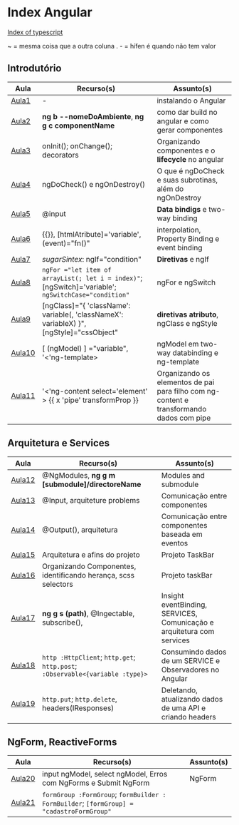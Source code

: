 # Index Angular
[Index of typescript](../Typescript/Typescript/Index%20of%20typescript.md)

~ = mesma coisa que a outra coluna
. - = hífen é quando não tem valor

## Introdutório

| Aula                            | Recurso(s)                                                                                           | Assunto(s)                                                                               |
| ------------------------------- | ---------------------------------------------------------------------------------------------------- | ---------------------------------------------------------------------------------------- |
| [Aula1](Section%203/Aula1.md)   | -                                                                                                    | instalando o Angular                                                                     |
| [Aula2](Section%203/Aula2.md)   | **ng b --nomeDoAmbiente**, **ng g c componentName**                                                  | como dar build no angular e como gerar componentes                                       |
| [Aula3](Section%203/Aula3.md)   | onInit(); onChange(); decorators                                                                     | Organizando componentes e o **lifecycle** no angular                                     |
| [Aula4](Section%203/Aula4.md)   | ngDoCheck() e ngOnDestroy()                                                                          | O que é  ngDoCheck e suas subrotinas, além do ngOnDestroy                                |
| [Aula5](Section%204/Aula5.md)   | @input                                                                                               | **Data bindigs** e two-way binding                                                       |
| [Aula6](Section%204/Aula6.md)   | {{}},  [htmlAtribute]='variable', (event)="fn()"                                                     | interpolation,  Property Binding e event binding                                         |
| [Aula7](Section%205/Aula7.md)   | *sugarSintex*: ngIf="condition"                                                                      | **Diretivas** e ngIf                                                                     |
| [Aula8](Section%205/Aula8.md)   | `ngFor ="let item of arrayList(; let i = index)"`; [ngSwitch]='variable'; `ngSwitchCase="condition"` | ngFor e ngSwitch                                                                         |
| [Aula9](Section%205/Aula9.md)   | [ngClass]="{ 'className': variable(, 'classNameX': variableX) }", [ngStyle]="cssObject"              | **diretivas atributo**, ngClass e ngStyle                                                |
| [Aula10](Section%205/Aula10.md) | [ (ngModel) ] ="variable", '<'ng-template></ng-template>                                             | ngModel em two-way databinding e ng-template                                             |
| [Aula11](Section%205/Aula11.md) | '<'ng-content select='element' ></ng-content> {{ x 'pipe' transformProp }}                           | Organizando os elementos de pai para filho com ng-content e transformando dados com pipe |

## Arquitetura e Services

| Aula                            | Recurso(s)                                                                   | Assunto(s)                                                             |
| ------------------------------- | ---------------------------------------------------------------------------- | ---------------------------------------------------------------------- |
| [Aula12](Section%206/Aula12.md) | @NgModules, **ng g m [submodule]/directoreName**                             | Modules and submodule                                                  |
| [Aula13](Section%207/Aula13.md) | @Input, arquiteture problems                                                 | Comunicação entre componentes                                          |
| [Aula14](Section%207/Aula14.md) | @Output(), arquitetura                                                       | Comunicação entre componentes baseada em eventos                       |
| [Aula15](Section%208/Aula15.md) | Arquitetura e afins do projeto                                               | Projeto TaskBar                                                        |
| [Aula16](Section%208/Aula16.md) | Organizando Componentes, identificando herança, scss selectors               | Projeto taskBar                                                        |
| [Aula17](Section%209/Aula17.md) | **ng g s (path)**, @Ingectable, subscribe(),                                 | Insight eventBinding, SERVICES, Comunicação e arquitetura com services |
| [Aula18](Section%209/Aula18.md) | `http :HttpClient`; `http.get`; `http.post`; `:Observable<{variable :type}>` | Consumindo dados de um SERVICE e Observadores no Angular               |
| [Aula19](Section%209/Aula19.md) | `http.put`; `http.delete`, headers(IResponses)                               | Deletando, atualizando dados de uma API e criando headers              |

## NgForm, ReactiveForms

| Aula                             | Recurso(s)                                                       | Assunto(s) |
| -------------------------------- | ---------------------------------------------------------------- | ---------- |
| [Aula20](Section%2010/Aula20.md) | input ngModel, select ngModel, Erros com NgForms e Submit NgForm | NgForm          |
| [Aula21](Section%2011/Aula21.md) | `formGroup :FormGroup`; `formBuilder : FormBuilder`; `[formGroup] = "cadastroFormGroup"` |  |

